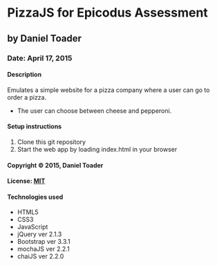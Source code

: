 # PizzaJS for Epicodus Assessment
## by Daniel Toader
### Date: April 17, 2015
#### Description
Emulates a simple website for a pizza company where a user can go to order a pizza.

- The user can choose between cheese and pepperoni.

#### Setup instructions
1. Clone this git repository
2. Start the web app by loading index.html in your browser

#### Copyright © 2015, Daniel Toader

#### License: [MIT](https://github.com/twbs/bootstrap/blob/master/LICENSE)

#### Technologies used
- HTML5
- CSS3
- JavaScript
- jQuery ver 2.1.3
- Bootstrap ver 3.3.1
- mochaJS ver 2.2.1
- chaiJS ver 2.2.0
